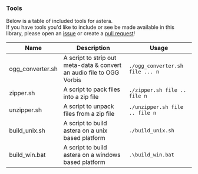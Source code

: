 ### Tools

Below is a table of included tools for astera.  
If you have tools you'd like to include or see be made available in this library, please open an [issue](https://github.com/tek256/astera/issues/new/choose) or create a [pull request](https://github.com/tek256/astera/compare)! 

| Name | Description | Usage |
| ---- | ----------- | ----- |
| ogg_converter.sh | A script to strip out meta-data & convert an audio file to OGG Vorbis | `./ogg_converter.sh file ... n` |
| zipper.sh | A script to pack files into a zip file | `./zipper.sh file .. file n` |
| unzipper.sh | A script to unpack files from a zip file | `./unzipper.sh file .. file n` |
| build_unix.sh | A script to build astera on a unix based platform | `./build_unix.sh` |
| build_win.bat | A script to build astera on a windows based platform | `.\build_win.bat` |
